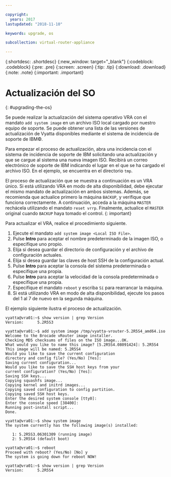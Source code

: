 ```yaml
---

copyright:
  years: 2017
lastupdated: "2018-11-10"

keywords: upgrade, os

subcollection: virtual-router-appliance

---
```


{:shortdesc: .shortdesc}
{:new_window: target="_blank"}
{:codeblock: .codeblock}
{:pre: .pre}
{:screen: .screen}
{:tip: .tip}
{:download: .download}
{:note: .note}
{:important: .important}

# Actualización del SO
{: #upgrading-the-os}

Se puede realizar la actualización del sistema operativo VRA con el mandato ``add system image`` en un archivo ISO local cargado por nuestro equipo de soporte. Se puede obtener una lista de las versiones de actualización de Vyatta disponibles mediante el sistema de incidencia de soporte de IBM©.

Para empezar el proceso de actualización, abra una incidencia con el sistema de incidencia de soporte de IBM solicitando una actualización y que se cargue al sistema una nueva imagen ISO. Recibirá un correo electrónico de soporte de IBM indicando el lugar en el que se ha cargado el archivo ISO. En el ejemplo, se encuentra en el directorio ``tmp``.

El proceso de actualización que se muestra a continuación es un VRA único. Si está utilizando VRA en modo de alta disponibilidad, debe ejecutar el mismo mandato de actualización en ambos sistemas. Además, se recomienda que actualice primero la máquina `BACKUP`, y verifique que funciona correctamente. A continuación, acceda a la máquina `MASTER` rechácela utilizando el mandato `reset vrrp`. Finalmente, actualice el `MASTER` original cuando `BACKUP` haya tomado el control.
{: important}

Para actualizar el VRA, realice el procedimiento siguiente.

1. Ejecute el mandato ``add system image <Local ISO File>``.
2. Pulse **Intro** para aceptar el nombre predeterminado de la imagen ISO, o especifique uno propio.
3. Elija si desea guardar el directorio de configuración y el archivo de configuración actuales.
4. Elija si desea guardar las claves de host SSH de la configuración actual.
5. Pulse **Intro** para aceptar la consola del sistema predeterminada o especifique una propia.
6. Pulse **Intro** para aceptar la velocidad de la consola predeterminada o especifique una propia.
7. Especifique el mandato `reboot` y escriba `Sí` para rearrancar la máquina.
8. Si está utilizando VRA en modo de alta disponibilidad, ejecute los pasos del 1 al 7 de nuevo en la segunda máquina.

El ejemplo siguiente ilustra el proceso de actualización.

```
vyatta@vra01:~$ show version | grep Version
Version:      5.2R5S3

vyatta@vra01:~$ add system image /tmp/vyatta-vrouter-5.2R5S4_amd64.iso
Welcome to the Brocade vRouter image installer.
Checking MD5 checksums of files on the ISO image...OK.
What would you like to name this image? [5.2R5S4.08091424]: 5.2R5S4
This image will be named: 5.2R5S4
Would you like to save the current configuration
directory and config file? (Yes/No) [Yes]:
Saving current configuration...
Would you like to save the SSH host keys from your
current configuration? (Yes/No) [Yes]:
Saving SSH keys...
Copying squashfs image...
Copying kernel and initrd images...
Copying saved configuration to config partition.
Copying saved SSH host keys.
Enter the desired system console [tty0]:
Enter the console speed [38400]:
Running post-install script...
Done.

vyatta@vra01:~$ show system image
The system currently has the following image(s) installed:

   1: 5.2R5S3.06301309 (running image)
   2: 5.2R5S4 (default boot)

vyatta@vra01:~$ reboot
Proceed with reboot? (Yes/No) [No] y
The system is going down for reboot NOW!

vyatta@vra01:~$ show version | grep Version
Version:      5.2R5S4
```
